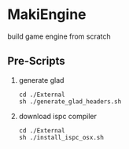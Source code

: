 # MakiEngine

build game engine from scratch

## Pre-Scripts

1. generate glad

    ```shell
    cd ./External
    sh ./generate_glad_headers.sh
    ```

2. download ispc compiler
   
   ```shell
   cd ./External
   sh ./install_ispc_osx.sh
   ```

